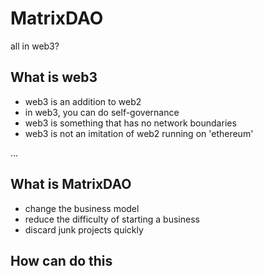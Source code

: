 # MatrixDAO
all in web3? 

## What is web3 

- web3 is an addition to web2
- in web3, you can do self-governance
- web3 is something that has no network boundaries
- web3 is not an imitation of web2 running on 'ethereum'

...


## What is MatrixDAO
- change the business model
- reduce the difficulty of starting a business
- discard junk projects quickly

## How can do this
